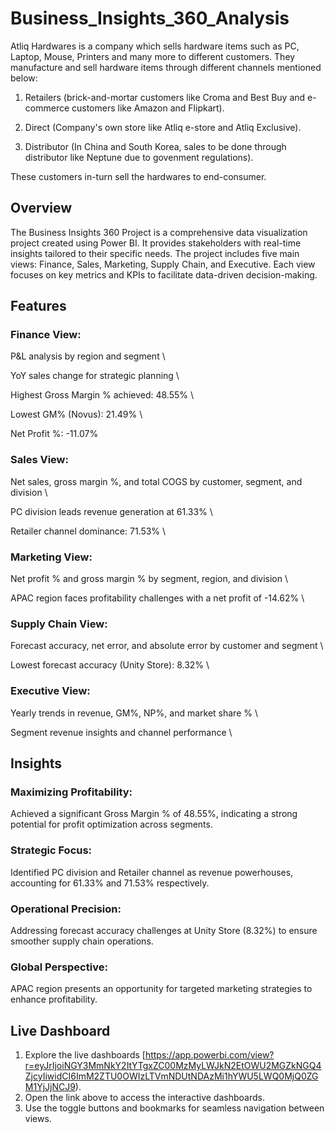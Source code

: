 # Business_Insights_360_Analysis

Atliq Hardwares is a company which sells hardware items such as PC, Laptop, Mouse, Printers and many more to different customers. They manufacture and sell hardware items through different channels mentioned below:

1. Retailers (brick-and-mortar customers like Croma and Best Buy and e-commerce customers like Amazon and Flipkart).

2. Direct (Company's own store like Atliq e-store and Atliq Exclusive).

3. Distributor (In China and South Korea, sales to be done through distributor like Neptune due to govenment regulations).

These customers in-turn sell the hardwares to end-consumer.

## Overview

The Business Insights 360 Project is a comprehensive data visualization project created using Power BI. It provides stakeholders with real-time insights tailored to their specific needs. The project includes five main views: Finance, Sales, Marketing, Supply Chain, and Executive. Each view focuses on key metrics and KPIs to facilitate data-driven decision-making.

## Features
### Finance View:
P&L analysis by region and segment \

YoY sales change for strategic planning \

Highest Gross Margin % achieved: 48.55% \

Lowest GM% (Novus): 21.49% \

Net Profit %: -11.07%

### Sales View:
Net sales, gross margin %, and total COGS by customer, segment, and division \

PC division leads revenue generation at 61.33% \

Retailer channel dominance: 71.53% \

### Marketing View:
Net profit % and gross margin % by segment, region, and division \

APAC region faces profitability challenges with a net profit of -14.62% \

### Supply Chain View:
Forecast accuracy, net error, and absolute error by customer and segment \

Lowest forecast accuracy (Unity Store): 8.32% \

### Executive View:
Yearly trends in revenue, GM%, NP%, and market share % \

Segment revenue insights and channel performance \
## Insights
### Maximizing Profitability:
Achieved a significant Gross Margin % of 48.55%, indicating a strong potential for profit optimization across segments.
### Strategic Focus:
Identified PC division and Retailer channel as revenue powerhouses, accounting for 61.33% and 71.53% respectively.
### Operational Precision:
Addressing forecast accuracy challenges at Unity Store (8.32%) to ensure smoother supply chain operations.
### Global Perspective:
APAC region presents an opportunity for targeted marketing strategies to enhance profitability.

## Live Dashboard

1. Explore the live dashboards [https://app.powerbi.com/view?r=eyJrIjoiNGY3MmNkY2ItYTgxZC00MzMyLWJkN2EtOWU2MGZkNGQ4ZjcyIiwidCI6ImM2ZTU0OWIzLTVmNDUtNDAzMi1hYWU5LWQ0MjQ0ZGM1YjJjNCJ9).
2. Open the link above to access the interactive dashboards.
3. Use the toggle buttons and bookmarks for seamless navigation between views.
